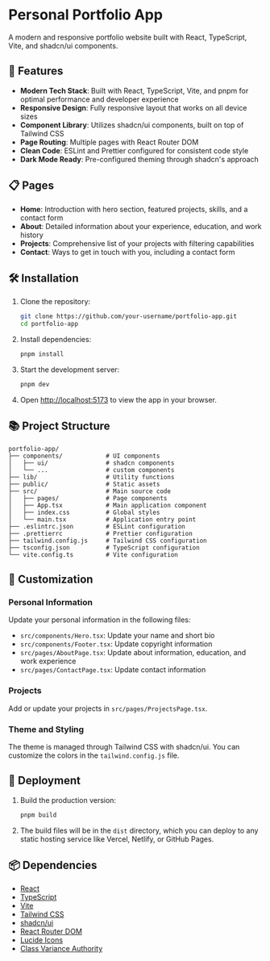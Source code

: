 # Personal Portfolio App

A modern and responsive portfolio website built with React, TypeScript, Vite, and shadcn/ui components.

## 🚀 Features

- **Modern Tech Stack**: Built with React, TypeScript, Vite, and pnpm for optimal performance and developer experience
- **Responsive Design**: Fully responsive layout that works on all device sizes
- **Component Library**: Utilizes shadcn/ui components, built on top of Tailwind CSS
- **Page Routing**: Multiple pages with React Router DOM
- **Clean Code**: ESLint and Prettier configured for consistent code style
- **Dark Mode Ready**: Pre-configured theming through shadcn's approach

## 📋 Pages

- **Home**: Introduction with hero section, featured projects, skills, and a contact form
- **About**: Detailed information about your experience, education, and work history
- **Projects**: Comprehensive list of your projects with filtering capabilities
- **Contact**: Ways to get in touch with you, including a contact form

## 🛠️ Installation

1. Clone the repository:

   ```bash
   git clone https://github.com/your-username/portfolio-app.git
   cd portfolio-app
   ```

2. Install dependencies:

   ```bash
   pnpm install
   ```

3. Start the development server:

   ```bash
   pnpm dev
   ```

4. Open [http://localhost:5173](http://localhost:5173) to view the app in your browser.

## 📚 Project Structure

```
portfolio-app/
├── components/            # UI components
│   ├── ui/                # shadcn components
│   └── ...                # custom components
├── lib/                   # Utility functions
├── public/                # Static assets
├── src/                   # Main source code
│   ├── pages/             # Page components
│   ├── App.tsx            # Main application component
│   ├── index.css          # Global styles
│   └── main.tsx           # Application entry point
├── .eslintrc.json         # ESLint configuration
├── .prettierrc            # Prettier configuration
├── tailwind.config.js     # Tailwind CSS configuration
├── tsconfig.json          # TypeScript configuration
└── vite.config.ts         # Vite configuration
```

## 🧰 Customization

### Personal Information

Update your personal information in the following files:

- `src/components/Hero.tsx`: Update your name and short bio
- `src/components/Footer.tsx`: Update copyright information
- `src/pages/AboutPage.tsx`: Update about information, education, and work experience
- `src/pages/ContactPage.tsx`: Update contact information

### Projects

Add or update your projects in `src/pages/ProjectsPage.tsx`.

### Theme and Styling

The theme is managed through Tailwind CSS with shadcn/ui. You can customize the colors in the `tailwind.config.js` file.

## 🚀 Deployment

1. Build the production version:

   ```bash
   pnpm build
   ```

2. The build files will be in the `dist` directory, which you can deploy to any static hosting service like Vercel, Netlify, or GitHub Pages.

## 📦 Dependencies

- [React](https://reactjs.org/)
- [TypeScript](https://www.typescriptlang.org/)
- [Vite](https://vitejs.dev/)
- [Tailwind CSS](https://tailwindcss.com/)
- [shadcn/ui](https://ui.shadcn.com/)
- [React Router DOM](https://reactrouter.com/)
- [Lucide Icons](https://lucide.dev/)
- [Class Variance Authority](https://cva.style/docs)
